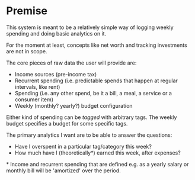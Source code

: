 # Premise

This system is meant to be a relatively simple way of logging weekly spending and doing basic analytics on it.

For the moment at least, concepts like net worth and tracking investments are not in scope.

The core pieces of raw data the user will provide are:
- Income sources (pre-income tax)
- Recurrent spending (i.e. predictable spends that happen at regular intervals, like rent)
- Spending (i.e. any other spend, be it a bill, a meal, a service or a consumer item)
- Weekly (monthly? yearly?) budget configuration

Either kind of spending can be _tagged_ with arbitrary tags. The weekly budget specifies a budget for some specific tags.

The primary analytics I want are to be able to answer the questions:
- Have I overspent in a particular tag/category this week?
- How much have I (theoretically*) earned this week, after expenses?

\* Income and recurrent spending that are defined e.g. as a yearly salary or monthly bill will be 'amortized' over the period.